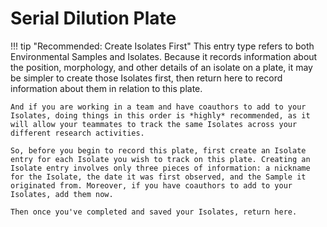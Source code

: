 # Serial Dilution Plate

!!! tip "Recommended: Create Isolates First"
    This entry type refers to both Environmental Samples and Isolates. Because it records information about the position, morphology, and other details of an isolate on a plate, it may be simpler to create those Isolates first, then return here to record information about them in relation to this plate.

    And if you are working in a team and have coauthors to add to your Isolates, doing things in this order is *highly* recommended, as it will allow your teammates to track the same Isolates across your different research activities.

    So, before you begin to record this plate, first create an Isolate entry for each Isolate you wish to track on this plate. Creating an Isolate entry involves only three pieces of information: a nickname for the Isolate, the date it was first observed, and the Sample it originated from. Moreover, if you have coauthors to add to your Isolates, add them now.

    Then once you've completed and saved your Isolates, return here.

